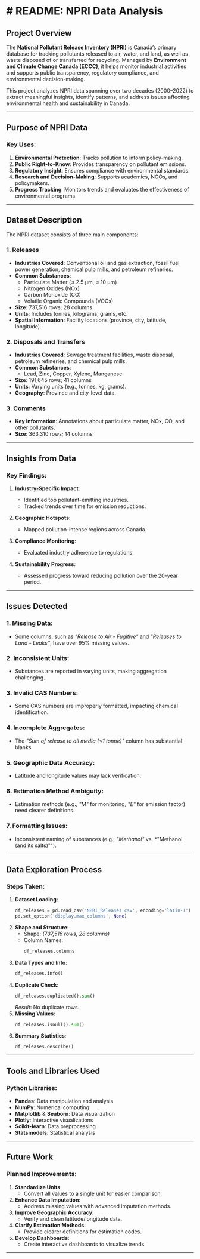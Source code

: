 # # README: NPRI Data Analysis

## Project Overview
The **National Pollutant Release Inventory (NPRI)** is Canada’s primary database for tracking pollutants released to air, water, and land, as well as waste disposed of or transferred for recycling. Managed by **Environment and Climate Change Canada (ECCC)**, it helps monitor industrial activities and supports public transparency, regulatory compliance, and environmental decision-making.

This project analyzes NPRI data spanning over two decades (2000–2022) to extract meaningful insights, identify patterns, and address issues affecting environmental health and sustainability in Canada.

---

## Purpose of NPRI Data
### Key Uses:
1. **Environmental Protection**: Tracks pollution to inform policy-making.
2. **Public Right-to-Know**: Provides transparency on pollutant emissions.
3. **Regulatory Insight**: Ensures compliance with environmental standards.
4. **Research and Decision-Making**: Supports academics, NGOs, and policymakers.
5. **Progress Tracking**: Monitors trends and evaluates the effectiveness of environmental programs.

---

## Dataset Description
The NPRI dataset consists of three main components:

### 1. **Releases**
- **Industries Covered**: Conventional oil and gas extraction, fossil fuel power generation, chemical pulp mills, and petroleum refineries.
- **Common Substances**:
  - Particulate Matter (≤ 2.5 μm, ≤ 10 μm)
  - Nitrogen Oxides (NOx)
  - Carbon Monoxide (CO)
  - Volatile Organic Compounds (VOCs)
- **Size**: 737,516 rows; 28 columns
- **Units**: Includes tonnes, kilograms, grams, etc.
- **Spatial Information**: Facility locations (province, city, latitude, longitude).

### 2. **Disposals and Transfers**
- **Industries Covered**: Sewage treatment facilities, waste disposal, petroleum refineries, and chemical pulp mills.
- **Common Substances**:
  - Lead, Zinc, Copper, Xylene, Manganese
- **Size**: 191,645 rows; 41 columns
- **Units**: Varying units (e.g., tonnes, kg, grams).
- **Geography**: Province and city-level data.

### 3. **Comments**
- **Key Information**: Annotations about particulate matter, NOx, CO, and other pollutants.
- **Size**: 363,310 rows; 14 columns

---

## Insights from Data
### Key Findings:
1. **Industry-Specific Impact**:
   - Identified top pollutant-emitting industries.
   - Tracked trends over time for emission reductions.

2. **Geographic Hotspots**:
   - Mapped pollution-intense regions across Canada.

3. **Compliance Monitoring**:
   - Evaluated industry adherence to regulations.

4. **Sustainability Progress**:
   - Assessed progress toward reducing pollution over the 20-year period.

---

## Issues Detected
### 1. **Missing Data**:
- Some columns, such as *"Release to Air - Fugitive"* and *"Releases to Land - Leaks"*, have over 95% missing values.

### 2. **Inconsistent Units**:
- Substances are reported in varying units, making aggregation challenging.

### 3. **Invalid CAS Numbers**:
- Some CAS numbers are improperly formatted, impacting chemical identification.

### 4. **Incomplete Aggregates**:
- The *"Sum of release to all media (<1 tonne)"* column has substantial blanks.

### 5. **Geographic Data Accuracy**:
- Latitude and longitude values may lack verification.

### 6. **Estimation Method Ambiguity**:
- Estimation methods (e.g., *"M"* for monitoring, *"E"* for emission factor) need clearer definitions.

### 7. **Formatting Issues**:
- Inconsistent naming of substances (e.g., *"Methanol"* vs. *"Methanol (and its salts)"").

---

## Data Exploration Process
### Steps Taken:
1. **Dataset Loading**:
   ```python
   df_releases = pd.read_csv('NPRI_Releases.csv', encoding='latin-1')
   pd.set_option('display.max_columns', None)
   ```
2. **Shape and Structure**:
   - Shape: *(737,516 rows, 28 columns)*
   - Column Names:
     ```python
     df_releases.columns
     ```
3. **Data Types and Info**:
   ```python
   df_releases.info()
   ```
4. **Duplicate Check**:
   ```python
   df_releases.duplicated().sum()
   ```
   *Result*: No duplicate rows.
5. **Missing Values**:
   ```python
   df_releases.isnull().sum()
   ```
6. **Summary Statistics**:
   ```python
   df_releases.describe()
   ```

---

## Tools and Libraries Used
### Python Libraries:
- **Pandas**: Data manipulation and analysis
- **NumPy**: Numerical computing
- **Matplotlib** & **Seaborn**: Data visualization
- **Plotly**: Interactive visualizations
- **Scikit-learn**: Data preprocessing
- **Statsmodels**: Statistical analysis

---

## Future Work
### Planned Improvements:
1. **Standardize Units**:
   - Convert all values to a single unit for easier comparison.
2. **Enhance Data Imputation**:
   - Address missing values with advanced imputation methods.
3. **Improve Geographic Accuracy**:
   - Verify and clean latitude/longitude data.
4. **Clarify Estimation Methods**:
   - Provide clearer definitions for estimation codes.
5. **Develop Dashboards**:
   - Create interactive dashboards to visualize trends.

---



